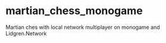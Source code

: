 # martian_chess_monogame
Martian ches with local network multiplayer on monogame and Lidgren.Network
